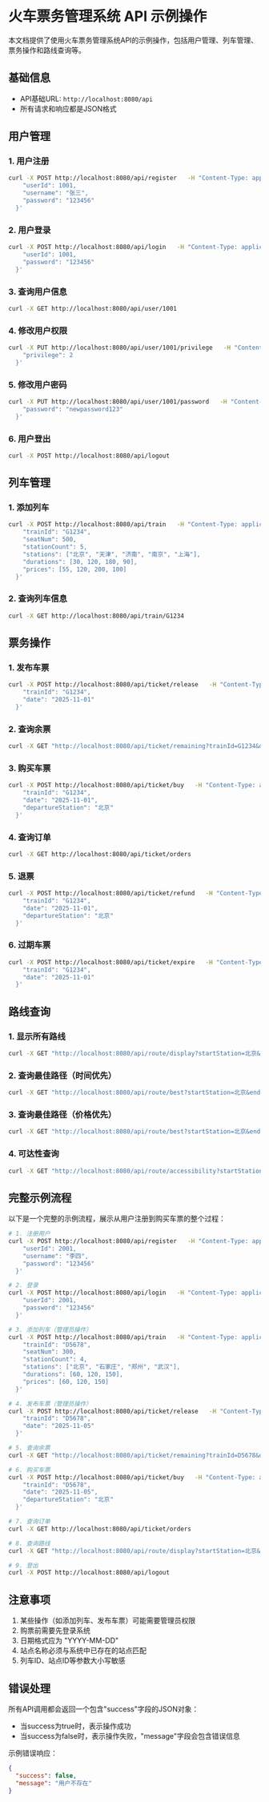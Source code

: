 # 火车票务管理系统 API 示例操作

本文档提供了使用火车票务管理系统API的示例操作，包括用户管理、列车管理、票务操作和路线查询等。

## 基础信息

- API基础URL: `http://localhost:8080/api`
- 所有请求和响应都是JSON格式

## 用户管理

### 1. 用户注册

```bash
curl -X POST http://localhost:8080/api/register   -H "Content-Type: application/json"   -d '{
    "userId": 1001,
    "username": "张三",
    "password": "123456"
  }'
```

### 2. 用户登录

```bash
curl -X POST http://localhost:8080/api/login   -H "Content-Type: application/json"   -d '{
    "userId": 1001,
    "password": "123456"
  }'
```

### 3. 查询用户信息

```bash
curl -X GET http://localhost:8080/api/user/1001
```

### 4. 修改用户权限

```bash
curl -X PUT http://localhost:8080/api/user/1001/privilege   -H "Content-Type: application/json"   -d '{
    "privilege": 2
  }'
```

### 5. 修改用户密码

```bash
curl -X PUT http://localhost:8080/api/user/1001/password   -H "Content-Type: application/json"   -d '{
    "password": "newpassword123"
  }'
```

### 6. 用户登出

```bash
curl -X POST http://localhost:8080/api/logout
```

## 列车管理

### 1. 添加列车

```bash
curl -X POST http://localhost:8080/api/train   -H "Content-Type: application/json"   -d '{
    "trainId": "G1234",
    "seatNum": 500,
    "stationCount": 5,
    "stations": ["北京", "天津", "济南", "南京", "上海"],
    "durations": [30, 120, 180, 90],
    "prices": [55, 120, 200, 100]
  }'
```

### 2. 查询列车信息

```bash
curl -X GET http://localhost:8080/api/train/G1234
```

## 票务操作

### 1. 发布车票

```bash
curl -X POST http://localhost:8080/api/ticket/release   -H "Content-Type: application/json"   -d '{
    "trainId": "G1234",
    "date": "2025-11-01"
  }'
```

### 2. 查询余票

```bash
curl -X GET "http://localhost:8080/api/ticket/remaining?trainId=G1234&date=2025-11-01&departureStation=北京"
```

### 3. 购买车票

```bash
curl -X POST http://localhost:8080/api/ticket/buy   -H "Content-Type: application/json"   -d '{
    "trainId": "G1234",
    "date": "2025-11-01",
    "departureStation": "北京"
  }'
```

### 4. 查询订单

```bash
curl -X GET http://localhost:8080/api/ticket/orders
```

### 5. 退票

```bash
curl -X POST http://localhost:8080/api/ticket/refund   -H "Content-Type: application/json"   -d '{
    "trainId": "G1234",
    "date": "2025-11-01",
    "departureStation": "北京"
  }'
```

### 6. 过期车票

```bash
curl -X POST http://localhost:8080/api/ticket/expire   -H "Content-Type: application/json"   -d '{
    "trainId": "G1234",
    "date": "2025-11-01"
  }'
```

## 路线查询

### 1. 显示所有路线

```bash
curl -X GET "http://localhost:8080/api/route/display?startStation=北京&endStation=上海"
```

### 2. 查询最佳路径（时间优先）

```bash
curl -X GET "http://localhost:8080/api/route/best?startStation=北京&endStation=上海&preference=time"
```

### 3. 查询最佳路径（价格优先）

```bash
curl -X GET "http://localhost:8080/api/route/best?startStation=北京&endStation=上海&preference=price"
```

### 4. 可达性查询

```bash
curl -X GET "http://localhost:8080/api/route/accessibility?startStation=北京&endStation=广州"
```

## 完整示例流程

以下是一个完整的示例流程，展示从用户注册到购买车票的整个过程：

```bash
# 1. 注册用户
curl -X POST http://localhost:8080/api/register   -H "Content-Type: application/json"   -d '{
    "userId": 2001,
    "username": "李四",
    "password": "123456"
  }'

# 2. 登录
curl -X POST http://localhost:8080/api/login   -H "Content-Type: application/json"   -d '{
    "userId": 2001,
    "password": "123456"
  }'

# 3. 添加列车（管理员操作）
curl -X POST http://localhost:8080/api/train   -H "Content-Type: application/json"   -d '{
    "trainId": "D5678",
    "seatNum": 300,
    "stationCount": 4,
    "stations": ["北京", "石家庄", "郑州", "武汉"],
    "durations": [60, 120, 150],
    "prices": [60, 120, 150]
  }'

# 4. 发布车票（管理员操作）
curl -X POST http://localhost:8080/api/ticket/release   -H "Content-Type: application/json"   -d '{
    "trainId": "D5678",
    "date": "2025-11-05"
  }'

# 5. 查询余票
curl -X GET "http://localhost:8080/api/ticket/remaining?trainId=D5678&date=2025-11-05&departureStation=北京"

# 6. 购买车票
curl -X POST http://localhost:8080/api/ticket/buy   -H "Content-Type: application/json"   -d '{
    "trainId": "D5678",
    "date": "2025-11-05",
    "departureStation": "北京"
  }'

# 7. 查询订单
curl -X GET http://localhost:8080/api/ticket/orders

# 8. 查询路线
curl -X GET "http://localhost:8080/api/route/display?startStation=北京&endStation=武汉"

# 9. 登出
curl -X POST http://localhost:8080/api/logout
```

## 注意事项

1. 某些操作（如添加列车、发布车票）可能需要管理员权限
2. 购票前需要先登录系统
3. 日期格式应为 "YYYY-MM-DD"
4. 站点名称必须与系统中已存在的站点匹配
5. 列车ID、站点ID等参数大小写敏感

## 错误处理

所有API调用都会返回一个包含"success"字段的JSON对象：
- 当success为true时，表示操作成功
- 当success为false时，表示操作失败，"message"字段会包含错误信息

示例错误响应：
```json
{
  "success": false,
  "message": "用户不存在"
}
```
